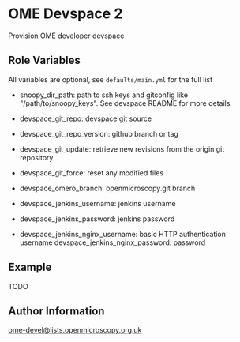 OME Devspace 2
==============

Provision OME developer devspace


Role Variables
--------------

All variables are optional, see `defaults/main.yml` for the full list

- snoopy_dir_path: path to ssh keys and gitconfig like "/path/to/snoopy_keys". See devspace README for more details.

- devspace_git_repo:  devspace git source
- devspace_git_repo_version: github branch or tag

- devspace_git_update: retrieve new revisions from the origin git repository
- devspace_git_force: reset any modified files

- devspace_omero_branch: openmicroscopy.git branch

- devspace_jenkins_username: jenkins username
- devspace_jenkins_password: jenkins password

- devspace_jenkins_nginx_username: basic HTTP authentication username
devspace_jenkins_nginx_password:  password


Example
-------

TODO


Author Information
------------------

ome-devel@lists.openmicroscopy.org.uk
